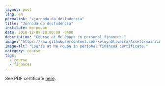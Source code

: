 ```yaml
---
layout: post
lang: en
permalink: "/jornada-da-desfudencia"
title: "Jornada da desfudência"
institute: me-poupe
date: 2018-12-09 18:00:00 -0400
description: "Course at Me Poupe in personal finances."
image: "https://raw.githubusercontent.com/kelwynOliveira/Assets/main/img/certificates/intensive-courses/me-poupe/jornada-da-desfudencia.jpg"
image-alt: "Course at Me Poupe in personal finances certificate."
category: course
tags:
  - course
  - finances
---
```


See PDF certificate <a href="https://docs.google.com/viewer?url=https://raw.githubusercontent.com/kelwynOliveira/Assets/main/PDF/certificates/intensive-courses/{{page.institute}}{{page.permalink}}.pdf" target="_blank">here</a>.
